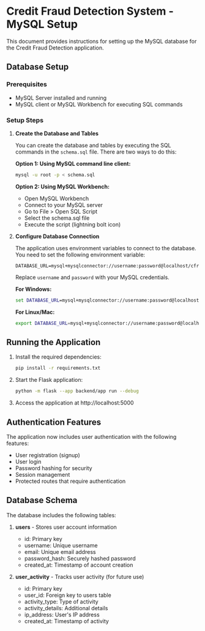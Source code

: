 # Credit Fraud Detection System - MySQL Setup

This document provides instructions for setting up the MySQL database for the Credit Fraud Detection application.

## Database Setup

### Prerequisites

- MySQL Server installed and running
- MySQL client or MySQL Workbench for executing SQL commands

### Setup Steps

1. **Create the Database and Tables**

   You can create the database and tables by executing the SQL commands in the `schema.sql` file. There are two ways to do this:

   **Option 1: Using MySQL command line client:**
   ```bash
   mysql -u root -p < schema.sql
   ```

   **Option 2: Using MySQL Workbench:**
   - Open MySQL Workbench
   - Connect to your MySQL server
   - Go to File > Open SQL Script
   - Select the schema.sql file
   - Execute the script (lightning bolt icon)

2. **Configure Database Connection**

   The application uses environment variables to connect to the database. You need to set the following environment variable:

   ```
   DATABASE_URL=mysql+mysqlconnector://username:password@localhost/cfraud
   ```

   Replace `username` and `password` with your MySQL credentials.

   **For Windows:**
   ```cmd
   set DATABASE_URL=mysql+mysqlconnector://username:password@localhost/cfraud
   ```

   **For Linux/Mac:**
   ```bash
   export DATABASE_URL=mysql+mysqlconnector://username:password@localhost/cfraud
   ```

## Running the Application

1. Install the required dependencies:
   ```bash
   pip install -r requirements.txt
   ```

2. Start the Flask application:
   ```bash
   python -m flask --app backend/app run --debug
   ```

3. Access the application at http://localhost:5000

## Authentication Features

The application now includes user authentication with the following features:

- User registration (signup)
- User login
- Password hashing for security
- Session management
- Protected routes that require authentication

## Database Schema

The database includes the following tables:

1. **users** - Stores user account information
   - id: Primary key
   - username: Unique username
   - email: Unique email address
   - password_hash: Securely hashed password
   - created_at: Timestamp of account creation

2. **user_activity** - Tracks user activity (for future use)
   - id: Primary key
   - user_id: Foreign key to users table
   - activity_type: Type of activity
   - activity_details: Additional details
   - ip_address: User's IP address
   - created_at: Timestamp of activity